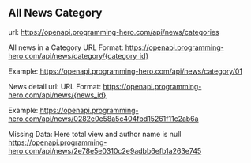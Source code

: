 All News Category
--
url: https://openapi.programming-hero.com/api/news/categories

All news in a Category
URL Format: https://openapi.programming-hero.com/api/news/category/{category_id}

Example: https://openapi.programming-hero.com/api/news/category/01

News detail url:
URL Format: https://openapi.programming-hero.com/api/news/{news_id}

Example: https://openapi.programming-hero.com/api/news/0282e0e58a5c404fbd15261f11c2ab6a

Missing Data:
Here total view and author name is null https://openapi.programming-hero.com/api/news/2e78e5e0310c2e9adbb6efb1a263e745